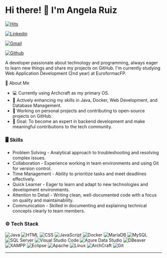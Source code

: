 # Hi there! 👋 I'm Angela Ruiz


[![Hits](https://hits.seeyoufarm.com/api/count/incr/badge.svg?url=https%3A%2F%2Fgithub.com%2Fanpidev%2Fanpidev&count_bg=%2379C83D&title_bg=%23555555&icon=&icon_color=%23E7E7E7&title=Profile+Views&edge_flat=false)](https://hits.seeyoufarm.com)

[![Linkedin](https://img.shields.io/badge/-LinkedIn-blue?style=flat&logo=Linkedin&logoColor=white)](https://www.linkedin.com/in/angela2r/)

[![Gmail](https://img.shields.io/badge/-Gmail-c14438?style=flat&logo=Gmail&logoColor=white)](mailto:angelaruizdev@gmail.com)

[![Github](https://img.shields.io/github/followers/anpidev?label=Follow&style=social)](https://github.com/anpidev)


A developer passionate about technology and programming, always eager to learn new things and share my projects on GitHub. I'm currently studying Web Application Development (2nd year) at EuroformacFP.

🚀 About Me

- 💻 Currently using Archcraft as my primary OS.
- 🌱 Actively enhancing my skills in Java, Docker, Web Development, and Database Management.
- 📝 Working on personal projects and contributing to open-source projects on GitHub.
- 🎯 Goal: To become an expert in backend development and make meaningful contributions to the tech community.

### 🖥 Skills

- Problem Solving - Analytical approach to troubleshooting and resolving complex issues.
- Collaboration - Experience working in team environments and using Git for version control.
- Time Management - Ability to prioritize tasks and meet deadlines effectively.
- Quick Learner - Eager to learn and adapt to new technologies and development environments.
- Attention to Detail - Writing clean, well-documented code with a focus on quality and maintainability.
- Communication - Skilled in documenting and explaining technical concepts clearly to team members.

### ⚙️ Tech Stack

![Java](https://img.shields.io/badge/-Java-05122A?style=for-the-badge&logo=java&logoColor=white) 
![HTML](https://img.shields.io/badge/-HTML-05122A?style=for-the-badge&logo=html5&logoColor=white) 
![CSS](https://img.shields.io/badge/-CSS-05122A?style=for-the-badge&logo=css3&logoColor=white) 
![JavaScript](https://img.shields.io/badge/-JavaScript-05122A?style=for-the-badge&logo=javascript&logoColor=white) 
![Docker](https://img.shields.io/badge/-Docker-05122A?style=for-the-badge&logo=docker&logoColor=white) 
![MariaDB](https://img.shields.io/badge/-MariaDB-05122A?style=for-the-badge&logo=mariadb&logoColor=white) 
![MySQL](https://img.shields.io/badge/-MySQL-05122A?style=for-the-badge&logo=mysql&logoColor=white) 
![SQL Server](https://img.shields.io/badge/-SQL%20Server-05122A?style=for-the-badge&logo=microsoftsqlserver&logoColor=white) 
![Visual Studio Code](https://img.shields.io/badge/-Visual%20Studio%20Code-05122A?style=for-the-badge&logo=visualstudio&logoColor=white) 
![Azure Data Studio](https://img.shields.io/badge/-Azure%20Data%20Studio-05122A?style=for-the-badge&logo=azuredataexplorer&logoColor=white) 
![DBeaver](https://img.shields.io/badge/-DBeaver-05122A?style=for-the-badge&logo=dbeaver&logoColor=white)
![XAMPP](https://img.shields.io/badge/-XAMPP-05122A?style=for-the-badge&logo=xampp&logoColor=white) 
![Eclipse](https://img.shields.io/badge/-Eclipse-05122A?style=for-the-badge&logo=eclipseide&logoColor=white) 
![Apache](https://img.shields.io/badge/-Apache-05122A?style=for-the-badge&logo=apache&logoColor=white) 
![Linux](https://img.shields.io/badge/-Linux-05122A?style=for-the-badge&logo=linux&logoColor=white) 
![ArchCraft](https://img.shields.io/badge/-ArchCraft-05122A?style=for-the-badge&logo=archlinux&logoColor=white) 
![Git](https://img.shields.io/badge/-Git-05122A?style=for-the-badge&logo=git&logoColor=white)

---
